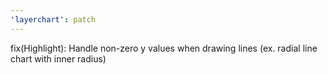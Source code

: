 ```yaml
---
'layerchart': patch
---
```


fix(Highlight): Handle non-zero y values when drawing lines (ex. radial line chart with inner radius)
